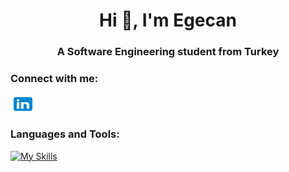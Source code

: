 <h1 align="center">Hi 👋, I'm Egecan</h1>

<h3 align="center">A Software Engineering student from Turkey</h3>

<h3 align="left">Connect with me:</h3>
<p align="left">
<a href="https://www.linkedin.com/in/egecan-evgin-6533931ab/" target="blank"><img align="center" src="https://github.com/egecancevgin/egecancevgin/blob/main/icons8-linkedin.svg" alt="egecan-evgin" height="30" width="40" /></a>
</p>

### Languages and Tools:
[![My Skills](https://skillicons.dev/icons?i=py,sklearn,tensorflow,pytorch,django,flask,fastapi,mongo,selenium,cuda,git,docker,linux,elasticsearch,prometheus,grafana)](https://skillicons.dev)


